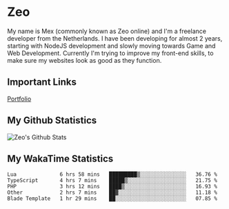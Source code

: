 # Zeo
My name is Mex (commonly known as Zeo online) and I'm a freelance developer from the Netherlands. I have been developing for almost 2 years, starting with NodeJS development and slowly moving towards Game and Web Development. Currently I'm trying to improve my front-end skills, to make sure my websites look as good as they function.

## Important Links
[Portfolio](https://zeodev.cc)

## My Github Statistics
![Zeo's Github Stats](https://github-readme-stats.vercel.app/api?username=zeo&count_private=true&show_icons=true&theme=onedark)

## My WakaTime Statistics
<!--START_SECTION:waka-->
```text
Lua              6 hrs 58 mins   █████████▒░░░░░░░░░░░░░░░   36.76 % 
TypeScript       4 hrs 7 mins    █████▒░░░░░░░░░░░░░░░░░░░   21.75 % 
PHP              3 hrs 12 mins   ████▒░░░░░░░░░░░░░░░░░░░░   16.93 % 
Other            2 hrs 7 mins    ██▓░░░░░░░░░░░░░░░░░░░░░░   11.18 % 
Blade Template   1 hr 29 mins    ██░░░░░░░░░░░░░░░░░░░░░░░   07.85 % 
```
<!--END_SECTION:waka-->
